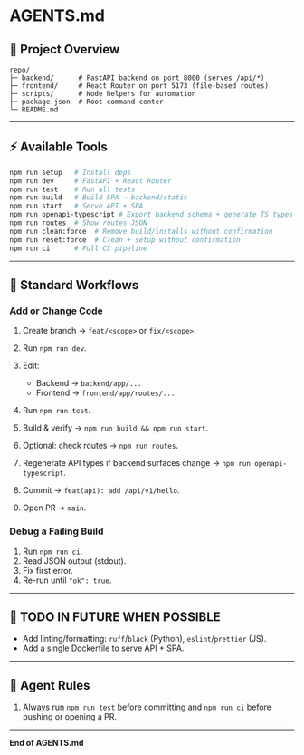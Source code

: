 # AGENTS.md
## 🧱 Project Overview

```
repo/
├─ backend/      # FastAPI backend on port 8000 (serves /api/*)
├─ frontend/     # React Router on port 5173 (file-based routes)
├─ scripts/      # Node helpers for automation
├─ package.json  # Root command center
└─ README.md
```

---

## ⚡ Available Tools

```bash
npm run setup   # Install deps
npm run dev     # FastAPI + React Router
npm run test    # Run all tests
npm run build   # Build SPA → backend/static
npm run start   # Serve API + SPA
npm run openapi-typescript # Export backend schema + generate TS types
npm run routes  # Show routes JSON
npm run clean:force  # Remove build/installs without confirmation
npm run reset:force  # Clean + setup without confirmation
npm run ci      # Full CI pipeline
```

---

## 🧩 Standard Workflows

### Add or Change Code

1. Create branch → `feat/<scope>` or `fix/<scope>`.
2. Run `npm run dev`.
3. Edit:

   * Backend → `backend/app/...`
   * Frontend → `frontend/app/routes/...`
4. Run `npm run test`.
5. Build & verify → `npm run build && npm run start`.
6. Optional: check routes → `npm run routes`.
7. Regenerate API types if backend surfaces change → `npm run openapi-typescript`.
8. Commit → `feat(api): add /api/v1/hello`.
9. Open PR → `main`.

### Debug a Failing Build

1. Run `npm run ci`.
2. Read JSON output (stdout).
3. Fix first error.
4. Re-run until `"ok": true`.

---

## 🔧 TODO IN FUTURE WHEN POSSIBLE

* Add linting/formatting: `ruff`/`black` (Python), `eslint`/`prettier` (JS).
* Add a single Dockerfile to serve API + SPA.

---

## 🤖 Agent Rules

1. Always run `npm run test` before committing and `npm run ci` before pushing or opening a PR.

---

**End of AGENTS.md**
